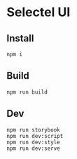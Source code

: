 # Selectel UI

## Install

```
npm i
```

## Build

```
npm run build
```

## Dev

```
npm run storybook
npm run dev:script
npm run dev:style
npm run dev:serve
```
